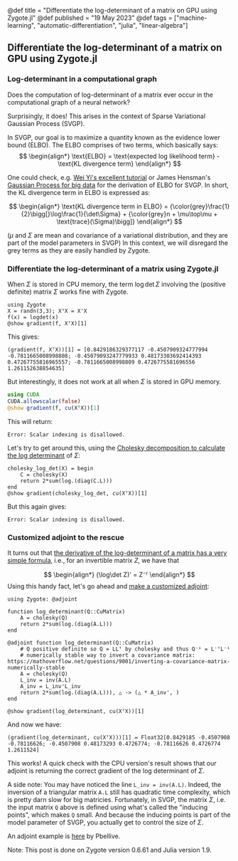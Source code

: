 @def title = "Differentiate the log-determinant of a matrix on GPU using Zygote.jl"
@def published = "19 May 2023"
@def tags = ["machine-learning", "automatic-differentiation", "julia", "linear-algebra"]


## Differentiate the log-determinant of a matrix on GPU using Zygote.jl
### Log-determinant in a computational graph

Does the computation of log-determinant of a matrix ever occur in the computational graph of a neural network?

Surprisingly, it does! This arises in the context of Sparse Variational Gaussian Process (SVGP).

In SVGP, our goal is to maximize a quantity known as the evidence lower bound (ELBO). The ELBO comprises of two terms, which basically says:
$$ \begin{align*}
    \text{ELBO} = \text{expected log likelihood term} - \text{KL divergence term}
    \end{align*}
$$

One could check, e.g. [Wei Yi's excellent tutorial](https://towardsdatascience.com/sparse-and-variational-gaussian-process-what-to-do-when-data-is-large-2d3959f430e7) or James Hensman's [Gaussian Process for big data](https://arxiv.org/pdf/1309.6835.pdf) for the derivation of ELBO for SVGP. In short, the KL divergence term in ELBO is expressed as:

$$ \begin{align*}
    \text{KL divergence term in ELBO} = {\color{grey}\frac{1}{2}\bigg[}\log\frac{1}{\det\Sigma} + {\color{grey}n + \mu\top\mu + \text{trace}(\Sigma)\bigg]}
    \end{align*}
$$

($\mu$ and $\Sigma$ are mean and covariance of a variational distribution, and they are part of the model parameters in SVGP) In this context, we will disregard the grey terms as they are easily handled by Zygote.

### Differentiate the log-determinant of a matrix using Zygote.jl

When $\Sigma$ is stored in CPU memory, the term $\log\det\Sigma$ involving the (positive definite) matrix $\Sigma$ works fine with Zygote.

```
using Zygote
X = randn(3,3); XᵀX = X'X
f(x) = logdet(x)
@show gradient(f, XᵀX)[1]
```
This gives:
```
(gradient(f, XᵀX))[1] = [0.8429186329377117 -0.4507909324777994 -0.7811665008998808; -0.45079093247779933 0.48173303692414393 0.47267755816965557; -0.7811665008998809 0.4726775581696556 1.261152638854635]
```

But interestingly, it does not work at all when $\Sigma$ is stored in GPU memory.

```julia:./logdet_gpu.jl
using CUDA
CUDA.allowscalar(false)
@show gradient(f, cu(XᵀX))[1]
```
This will return:

`
Error: Scalar indexing is disallowed.
`


Let's try to get around this, using the [Cholesky decomposition to calculate the log determinant](https://blogs.sas.com/content/iml/2012/10/31/compute-the-log-determinant-of-a-matrix.html) of $\Sigma$:


```
cholesky_log_det(X) = begin
    C = cholesky(X)
    return 2*sum(log.(diag(C.L)))
end
@show gradient(cholesky_log_det, cu(XᵀX))[1]
```
But this again gives:

`
Error: Scalar indexing is disallowed.
`

### Customized adjoint to the rescue

It turns out that [the derivative of the log-determinant of a matrix has a very simple formula](https://statisticaloddsandends.wordpress.com/2018/05/24/derivative-of-log-det-x/), i.e., for an invertible matrix $Z$, we have that 

$$ \begin{align*}
    (\log\det Z)' = Z⁻ᵀ
    \end{align*}
$$
Using this handy fact, let's go ahead and [make a customized adjoint](https://fluxml.ai/Zygote.jl/stable/adjoints/):

```
using Zygote: @adjoint

function log_determinant(Q::CuMatrix)
    A = cholesky(Q)
    return 2*sum(log.(diag(A.L)))
end

@adjoint function log_determinant(Q::CuMatrix)
    # Q positive definite so Q = LLᵀ by cholesky and thus Q⁻¹ = L⁻ᵀL⁻¹
    # numerically stable way to invert a covariance matrix: https://mathoverflow.net/questions/9001/inverting-a-covariance-matrix-numerically-stable
    A = cholesky(Q)
    L_inv = inv(A.L)
    A_inv = L_inv'L_inv  
    return 2*sum(log.(diag(A.L))), △ -> (△ * A_inv', )
end

@show gradient(log_determinant, cu(XᵀX))[1]
```
And now we have:
```
(gradient(log_determinant, cu(XᵀX)))[1] = Float32[0.8429185 -0.4507908 -0.78116626; -0.4507908 0.48173293 0.4726774; -0.78116626 0.4726774 1.2611524]
```
This works! A quick check with the CPU version's result shows that our adjoint is returning the correct gradient of the log determinant of $\Sigma$.

A side note: You may have noticed the line `L_inv = inv(A.L)`. Indeed, the inversion of a triangular matrix `A.L` still has quadratic time complexity, which is pretty darn slow for big matricies. Fortunately, in SVGP, the matrix $\Sigma$, i.e. the input matrix `Q` above is defined using what's called the "inducing points", which makes `Q` small. And because the inducing points is part of the model parameter of SVGP, you actually get to control the size of $\Sigma$.

An adjoint example is [here](https://discourse.julialang.org/t/zygote-meaning-of-adjoint-add-a-b-add-a-b/36707/4) by Pbellive.

Note: This post is done on Zygote version 0.6.61 and Julia version 1.9.